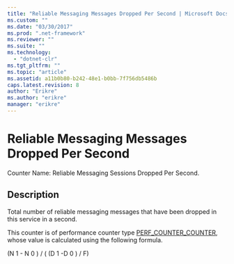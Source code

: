 ```yaml
---
title: "Reliable Messaging Messages Dropped Per Second | Microsoft Docs"
ms.custom: ""
ms.date: "03/30/2017"
ms.prod: ".net-framework"
ms.reviewer: ""
ms.suite: ""
ms.technology: 
  - "dotnet-clr"
ms.tgt_pltfrm: ""
ms.topic: "article"
ms.assetid: a11b0b80-b242-48e1-b0bb-7f756db5486b
caps.latest.revision: 8
author: "Erikre"
ms.author: "erikre"
manager: "erikre"
---
```

# Reliable Messaging Messages Dropped Per Second
Counter Name: Reliable Messaging Sessions Dropped Per Second.  
  
## Description  
 Total number of reliable messaging messages that have been dropped in this service in a second.  
  
 This counter is of performance counter type [PERF_COUNTER_COUNTER](http://go.microsoft.com/fwlink/?LinkID=94649), whose value is calculated using the following formula.  
  
 (N 1 - N 0 ) / ( (D 1 -D 0 ) / F)